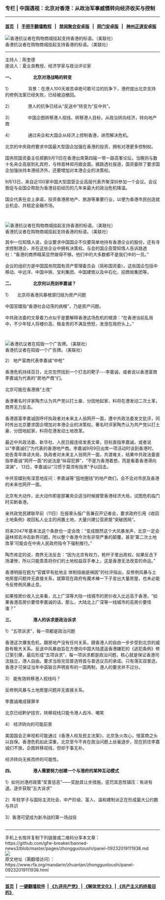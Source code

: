 ### 专栏 | 中国透视：北京对香港：从政治军事威慑转向经济收买与控制
------------------------

#### [首页](https://github.com/gfw-breaker/banned-news3/blob/master/README.md) &nbsp;&nbsp;|&nbsp;&nbsp; [手把手翻墙教程](https://github.com/gfw-breaker/guides/wiki) &nbsp;&nbsp;|&nbsp;&nbsp; [禁闻聚合安卓版](https://github.com/gfw-breaker/bn-android) &nbsp;&nbsp;|&nbsp;&nbsp; [网门安卓版](https://github.com/oGate2/oGate) &nbsp;&nbsp;|&nbsp;&nbsp; [神州正道安卓版](https://github.com/SzzdOgate/update) 



<div id="headerimg">
 <img alt="香港抗议者在购物商城挂起支持香港的标语。（美联社）" src="https://www.rfa.org/mandarin/zhuanlan/zhongguotoushi/panel-09232019111938.html/AP_19265508478026.jpg/@@images/cdbfe7b5-d7d0-4519-ace3-075bd8e3af8e.jpeg" title="香港抗议者在购物商城挂起支持香港的标语。（美联社）"/>
 <div id="headerimgcontents">
  <div id="headerimgcaption">
   <span>
    香港抗议者在购物商城挂起支持香港的标语。（美联社）
   </span>
   <!-- zoomattribute -->
  </div>
  <!-- headerimgcaption -->
 </div>
 <!-- headerimagecontents -->
</div>

<hr/>
<div id="storytext">
 <div>
  <div class="slot_header">
  </div>
 </div>
 <p>
  主持人：陈奎德
  <br/>
  座谈人：夏业良教授，经济学家与政治评论家
  <br/>
  <br/>
  <b>
   一、                   北京对港战略的转变
  </b>
  <br/>
  <br/>
  1）              背景：在港人100天艰苦卓绝可歌可泣的抗争下，港府提出北京支持的修例法案已经失败，已经被迫撤回。
  <br/>
  <br/>
  2）             港人的抗争已经从“反送中”转变为“反中共”。
  <br/>
  <br/>
  3）             中国企图转移港人视线、转移港人目标，从政治转向经济，转向地产商
  <br/>
  <br/>
  4）             通过央企和大国企从经济上控制香港，进而解决危机。
  <br/>
  <br/>
  北京的中央政府要求中国最大型国企加强在香港的投资，拥有对港更多控制权。
  <br/>
  <br/>
  国务院国资委主任郝鹏9月11日在香港出席第四届一带一路高峯论坛，当晚则与数十名央企高层到礼宾府，与特首林郑月娥会面。据路透社报道，国资委除了要求国企加强扶持本港经济外，还要增加对本港企业的决策权。
  <br/>
  <br/>
  9月13日，来自近100家中国大型国营企业高层代表齐聚深圳参加一个会议。会议敦促与会国企帮助为香港目前经历的几年来最大的政治危机降温。
  <br/>
  <br/>
  国企代表在会上承诺，投资香港房地产、旅游等重要行业，以便为香港市民创造就业机会、并稳定金融市场。
 </p>
 <p>
  <br/>
  <div class="image-inline captioned" style="width:1478px;">
   <div style="width:1478px;">
    <img alt="香港抗议者在购物商城挂起支持香港的标语。（美联社）" src="https://www.rfa.org/mandarin/zhuanlan/zhongguotoushi/panel-09232019111938.html/AP_19265435198432.jpg" title="香港抗议者在购物商城挂起支持香港的标语。（美联社）"/>
   </div>
   <div class="image-caption">
    <span style="width:1478px;">
     香港抗议者在购物商城挂起支持香港的标语。（美联社）
    </span>
    <span class="copyright">
    </span>
   </div>
  </div>
 </p>
 <p>
  其中一位知情人说，会议要求中国国企不仅要简单地持有香港企业的股份，还有寻求控制港企，并在这些企业中拥有决策权。与会的国企高管知情人告诉路透社：“香港的商界精英显然做得不够。他们中的大多数都不是我们中的一员。”
  <br/>
  <br/>
  会议的组织方是中国国务院国有资产管理委员会（简称国资委）。这些国企包括中移动、中远洋、中国中铁、宝利集团、中国建筑以及中石化、招商局集团等。
  <br/>
  <b>
   <br/>
   二、                   北京何以亮剑李嘉诚？
  </b>
  <br/>
  <br/>
  1）     北京将香港风暴根源归结为房产问题
  <br/>
  <br/>
  中国官媒指“香港社会动荡的病根”，乃是房产问题。
  <br/>
  <br/>
  中共政法委的文章着力点似乎是要解释香港这场危机的根源：“在香港当前乱局中，不少年轻人将楼价高、租金贵的不满及愤怒，发泄在政府头上。”
 </p>
 <p>
  <br/>
  <div class="image-inline captioned" style="width:1561px;">
   <div style="width:1561px;">
    <img alt="香港抗议者在捣毁一个广告牌。（美联社）" src="https://www.rfa.org/mandarin/zhuanlan/zhongguotoushi/panel-09232019111938.html/AP_19265416926048.jpg" title="香港抗议者在捣毁一个广告牌。（美联社）"/>
   </div>
   <div class="image-caption">
    <span style="width:1561px;">
     香港抗议者在捣毁一个广告牌。（美联社）
    </span>
    <span class="copyright">
    </span>
   </div>
  </div>
 </p>
 <p>
  2） 地产富商代表李嘉诚“中枪”
  <br/>
  <br/>
  香港危机持续百日，北京忽然找到一个打击的靶子---李嘉诚，或者说以香港富商李嘉诚为代表的“房地产商”们。
  <br/>
  <br/>
  北京可能在香港搞“土改”
  <br/>
  <br/>
  香港著名时评家陶杰认为共产党以打土豪、分田地起家，料将在港发动二次土革，商界无力反击。
  <br/>
  <br/>
  香港首富李嘉诚因呼吁执政者对未来主人翁网开一面，遭中共政法委发文批评，同时传出北京要求国企增加对本港企业的决策权。著名时评家陶杰认为共产党以打土豪、分田地起家，料将在港发动土地改革。
  <br/>
  <br/>
  最近中共政法委、新华社、人民日报连续发表文章，目标直指李嘉诚，或者说以“李嘉诚们”为代表的香港地产商。李嘉诚9月9日出席一项活动时谈到香港时，劝告青年体谅大局，执政者对未来主人翁网开一面，共渡难关，结果中共政法委直指李嘉诚“网开一面”的说法是“纵容犯罪”，“不是为香港着想，而是看着香港滑向深渊”， 13日，李嘉诚以“习惯于莫须有指责”予以回击。
  <br/>
  <br/>
  中共官媒别有深意地反问：李嘉诚等“囤地圈钱”的地产商们，会不会对市民及香港的未来也网开一面。
  <br/>
  <br/>
  北京有大动作，此大动作即是部署央企适当时候接管香港经济大局，试图危机临门时买断香港。
  <br/>
  <br/>
  亲共政党民建联早前（11日）在报章头版广告兼召开记者会，要求政府引用《收回土地条例》收回私人业主的闲置土地，大量兴建公营房屋“突破困局”。
  <br/>
  <br/>
  将来2047年基本法这个条款也一定会改：“变成既然这个大风暴发声，北京一定会逼林郑去冲击新界问题，所以整个香港今次有非常严重的颠覆，甚至‘第二次土地改革’可能会在中央人民政府指令下强制推行。”
  <br/>
  <br/>
  陶杰肯定的说，商界无法反击：“因为北京有权力，枪杆子里出政权，如果反击下场凄惨，所以只能乖乖将你们的土地权益双手奉上，这是香港无法改变的命运。”
  <br/>
  <br/>
  香港明报在题为“官媒罕有批地主 体制扭曲是祸因”的社评指出，反修例风暴与土地房屋问题并无直接关系，就算现在政府有魔术棒一下子变出大量房屋，也未必能令反修例风暴止息。
  <br/>
  <br/>
  如果按房价收入比来看，北上广深等大陆一线城市的房价收入比远高于香港，“如果香港高房价要怪李嘉诚的话，那么，大陆北上广深等一线城市的高房价要怪谁？”
  <br/>
  <b>
   <br/>
   三、                   港人的诉求是政治诉求
  </b>
  <br/>
  <br/>
  1）“五项诉求”，每一项都是政治问题
  <br/>
  <br/>
  香港这次爆发危机，跟房地产没有任何关系，跟香港人的自由一步步受到北京的威胁有极大关系。反送中风暴由旨在方便向中国大陆遣返香港嫌犯的《逃犯条例》修订案引爆，最后形成“五项诉求”，每一项诉求都是政治问题，核心就是保证香港司法独立，港人自由。要求当局兑现普选特首与普选议员的承诺。只有落实双普选，香港才可保证当年中英联合声明宣布的一国两制，港人的要求并不过分。
  <br/>
  <br/>
  3） 能有效转移港人视线吗？
  <br/>
  <br/>
  反修例风暴与土地房屋问题并无直接关系。
  <br/>
  <br/>
  李嘉诚难成替罪羊
  <br/>
  <br/>
  北京已经黔驴技穷，转移视线只能令港人齿冷、嘲笑
  <br/>
  <br/>
  4） 经济转向的可能前景
  <br/>
  <br/>
  美国国会正审视和可能通过《香港人权及民主法案》，北京急火攻心，借富商之头以自保。香港危机如此深重，北京至今不肯在政治问题上丝毫退步，现在抓住李嘉诚们不放，企图转移视线，但却于事无补。
  <br/>
  <br/>
  经济转向无疾而终的可能性。
  <br/>
  <br/>
  <b>
   四、                   港人需要努力创建一个与港府的某种互动模式
  </b>
  <br/>
  <br/>
  1）如何对港府政策“奖善惩恶”——奖励其让步措施，惩罚其恶性镇压：有进有退。逐步获取“五大诉求”
  <br/>
  <br/>
  2）年轻学子与国际主流社会、中产阶级、富人、温和建制派正在形成最大公约数与共识
  <br/>
  <br/>
  3）香港可望成为新冷战的第一场战役
  <br/>
  <br/>
 </p>
</div>

<hr/>
手机上长按并复制下列链接或二维码分享本文章：<br/>
https://github.com/gfw-breaker/banned-news3/blob/master/pages/zhongguotoushi/panel-09232019111938.md <br/>
<a href='https://github.com/gfw-breaker/banned-news3/blob/master/pages/zhongguotoushi/panel-09232019111938.md'><img src='https://github.com/gfw-breaker/banned-news3/blob/master/pages/zhongguotoushi/panel-09232019111938.md.png'/></a> <br/>
原文地址（需翻墙访问）：https://www.rfa.org/mandarin/zhuanlan/zhongguotoushi/panel-09232019111938.html


------------------------
#### [首页](https://github.com/gfw-breaker/banned-news3/blob/master/README.md) &nbsp;|&nbsp; [一键翻墙软件](https://github.com/gfw-breaker/nogfw/blob/master/README.md) &nbsp;| [《九评共产党》](https://github.com/gfw-breaker/9ping.md/blob/master/README.md#九评之一评共产党是什么) | [《解体党文化》](https://github.com/gfw-breaker/jtdwh.md/blob/master/README.md) | [《共产主义的终极目的》](https://github.com/gfw-breaker/gczydzjmd.md/blob/master/README.md)


<img src='http://gfw-breaker.win/banned-news3/pages/zhongguotoushi/panel-09232019111938.md' width='0px' height='0px'/>